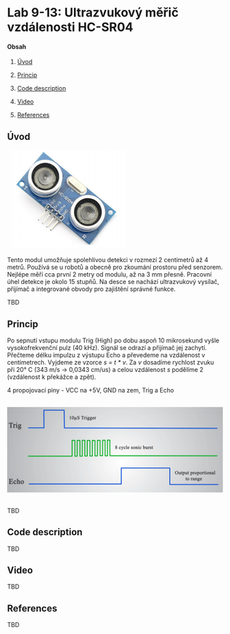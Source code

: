# Lab 9-13: Ultrazvukový měřič vzdálenosti HC-SR04

#### Obsah

1. [Úvod](#Úvod)
2. [Princip](#Princip)

3. [Code description](#Code-description)
4. [Video](#Video)
5. [References](#References)


## Úvod

&nbsp;
    ![HC-SR04](../../Images/prj_meric.png)
    &nbsp;
    
Tento modul umožňuje spolehlivou detekci v rozmezí 2 centimetrů až 4 metrů. Používá se u robotů a obecně pro zkoumání prostoru před senzorem. Nejlépe měří cca první 2 metry od modulu, až na 3 mm přesně. Pracovní úhel detekce je okolo 15 stupňů. Na desce se nachází ultrazvukový vysílač, přijímač a integrované obvody pro zajištění správné funkce.

TBD


## Princip

Po sepnutí vstupu modulu Trig (High) po dobu aspoň 10 mikrosekund vyšle vysokofrekvenční pulz (40 kHz). Signál se odrazí a přijímač jej zachytí. Přečteme délku impulzu z výstupu Echo a převedeme na vzdálenost v centimetrech. Vyjdeme ze vzorce _s = t * v_. Za _v_ dosadíme rychlost zvuku při 20° C (343 m/s -> 0,0343 cm/us) a celou vzdálenost _s_ podělíme 2 (vzdálenost k překážce a zpět).

4 propojovací piny - VCC na +5V, GND na zem, Trig a Echo

&nbsp;
    ![Signals](../../Images/prj_signaly.png)
    &nbsp;


TBD


## Code description

TBD


## Video

TBD


## References

TBD
